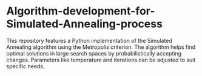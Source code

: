 # Algorithm-development-for-Simulated-Annealing-process
This repository features a Python implementation of the Simulated Annealing algorithm using the Metropolis criterion. The algorithm helps find optimal solutions in large search spaces by probabilistically accepting changes. Parameters like temperature and iterations can be adjusted to suit specific needs.
